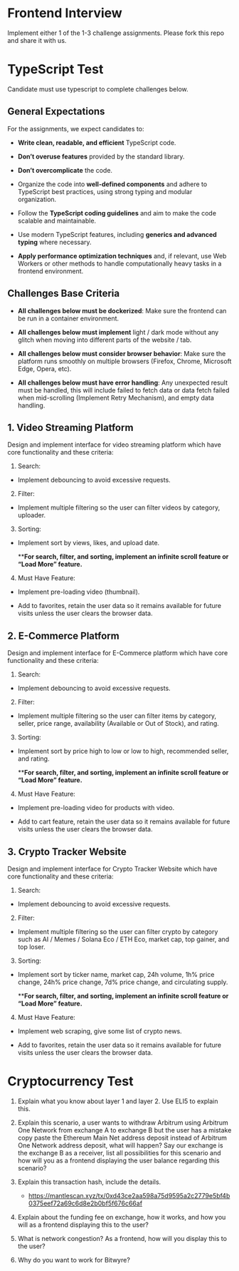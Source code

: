 # Frontend Interview

Implement either 1 of the 1-3 challenge assignments. Please fork this repo and share it with us.

# TypeScript Test

Candidate must use typescript to complete challenges below.

## General Expectations

For the assignments, we expect candidates to:

- **Write clean, readable, and efficient** TypeScript code.

- **Don’t overuse features** provided by the standard library.

- **Don’t overcomplicate** the code.

- Organize the code into **well-defined components** and adhere to TypeScript best practices, using strong typing and modular organization.

- Follow the **TypeScript coding guidelines** and aim to make the code scalable and maintainable.

- Use modern TypeScript features, including **generics and advanced typing** where necessary.

- **Apply performance optimization techniques** and, if relevant, use Web Workers or other methods to handle computationally heavy tasks in a frontend environment.

## Challenges Base Criteria

- **All challenges below must be dockerized**: Make sure the frontend can be run in a container environment.

- **All challenges below must implement** light / dark mode without any glitch when moving into different parts of the website / tab.

- **All challenges below must consider browser behavior**: Make sure the platform runs smoothly on multiple browsers (Firefox, Chrome, Microsoft Edge, Opera, etc).

- **All challenges below must have error handling**: Any unexpected result must be handled, this will include failed to fetch data or data fetch failed when  mid-scrolling (Implement Retry Mechanism), and empty data handling.

## 1. Video Streaming Platform

Design and implement interface for video streaming platform which have core functionality and these criteria:

1. Search:

- Implement debouncing to avoid excessive requests.

2. Filter:

- Implement multiple filtering so the user can filter videos by category, uploader.

3. Sorting:

- Implement sort by views, likes, and upload date.
    
    ****For search, filter, and sorting, implement an infinite scroll feature or “Load More” feature.**

4. Must Have Feature:

- Implement pre-loading video (thumbnail).

- Add to favorites, retain the user data so it remains available for future visits unless the user clears the browser data.


## 2. E-Commerce Platform

Design and implement interface for E-Commerce platform which have core functionality and these criteria:

1. Search:

- Implement debouncing to avoid excessive requests.

2. Filter:

- Implement multiple filtering so the user can filter items by category, seller, price range, availability (Available or Out of Stock), and rating.

3. Sorting:

- Implement sort by price high to low or low to high, recommended seller, and rating.

    ****For search, filter, and sorting, implement an infinite scroll feature or “Load More” feature.**

4. Must Have Feature:

- Implement pre-loading video for products with video.

- Add to cart feature, retain the user data so it remains available for future visits unless the user clears the browser data.

## 3. Crypto Tracker Website

Design and implement interface for Crypto Tracker Website which have core functionality and these criteria:

1. Search:

- Implement debouncing to avoid excessive requests.

2. Filter:

- Implement multiple filtering so the user can filter crypto by category such as AI / Memes / Solana Eco / ETH Eco, market cap, top gainer, and top loser.

3. Sorting:

- Implement sort by ticker name, market cap, 24h volume, 1h% price change, 24h% price change, 7d% price change, and circulating supply.

    ****For search, filter, and sorting, implement an infinite scroll feature or “Load More” feature.**

4. Must Have Feature:

- Implement web scraping, give some list of crypto news.

- Add to favorites, retain the user data so it remains available for future visits unless the user clears the browser data.

# Cryptocurrency Test

1. Explain what you know about layer 1 and layer 2. Use ELI5 to explain this.

2. Explain this scenario, a user wants to withdraw Arbitrum using Arbitrum One Network from exchange A to exchange B but the user has a mistake copy paste the Ethereum Main Net address deposit instead of Arbitrum One Network address deposit, what will happen? Say our exchange is the exchange B as a receiver, list all possibilities for this scenario and how will you as a frontend displaying the user balance regarding this scenario?

3. Explain this transaction hash, include the details. 
    
    - https://mantlescan.xyz/tx/0xd43ce2aa598a75d9595a2c2779e5bf4b0375eef72a69c6d8e2b0bf5f676c66af 

4. Explain about the funding fee on exchange, how it works, and how you will as a frontend displaying this to the user?

5. What is network congestion? As a frontend, how will you display this to the user?

6. Why do you want to work for Bitwyre?
